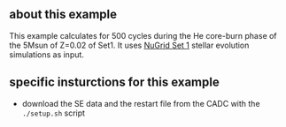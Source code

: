 ## about this example
This example calculates for 500 cycles during the He core-burn phase of
the 5Msun of Z=0.02 of Set1. It uses [NuGrid Set
1](http://www.canfar.phys.uvic.ca/vosui/#/nugrid/data/set1/set1.2_m)
stellar evolution simulations as input.

## specific insturctions for this example

* download the SE data and the restart file from the CADC with the 
`./setup.sh` script

